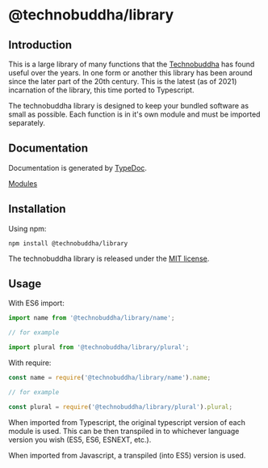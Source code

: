 # @technobuddha/library

## Introduction

This is a large library of many functions that the [Technobuddha](https://technobuddha.com) has found useful over the years. In one form or another this library has been around since the later part of the 20th century. This is the latest (as of 2021) incarnation of the library, this time ported to Typescript.

The technobuddha library is designed to keep your bundled software as small as possible. Each function is in it's own module and must be imported separately.

## Documentation

Documentation is generated by [TypeDoc](https:/typedoc.org).

[Modules](https://github.com/technobuddha/hill.software/tree/main/packages/library/doc/Modules.md)

## Installation

Using npm:

```shell
npm install @technobuddha/library
```

The technobuddha library is released under the [MIT license](LICENSE).

## Usage

With ES6 import:

```typescript
import name from '@technobuddha/library/name';

// for example

import plural from '@technobuddha/library/plural';
```

With require:

```javascript
const name = require('@technobuddha/library/name').name;

// for example

const plural = require('@technobuddha/library/plural').plural;
```

When imported from Typescript, the original typescript version of each module is used. This can be then transpiled in to whichever language version you wish (ES5, ES6, ESNEXT, etc.).

When imported from Javascript, a transpiled (into ES5) version is used.
